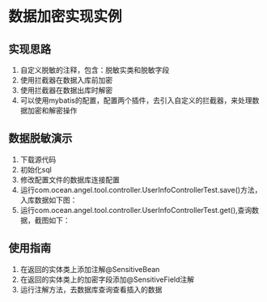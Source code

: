 # 数据加密实现实例
## 实现思路
1. 自定义脱敏的注释，包含：脱敏实类和脱敏字段
2. 使用拦截器在数据入库前加密
3. 使用拦截器在数据出库时解密
4. 可以使用mybatis的配置，配置两个插件，去引入自定义的拦截器，来处理数据加密和解密操作

## 数据脱敏演示
1. 下载源代码
2. 初始化sql
3. 修改配置文件的数据库连接配置
4. 运行com.ocean.angel.tool.controller.UserInfoControllerTest.save()方法，入库数据如下图：
5. 运行com.ocean.angel.tool.controller.UserInfoControllerTest.get(),查询数据，截图如下：

## 使用指南
1. 在返回的实体类上添加注解@SensitiveBean
2. 在返回的实体类上的加密字段添加@SensitiveField注解
3. 运行注解方法，去数据库查询查看插入的数据
